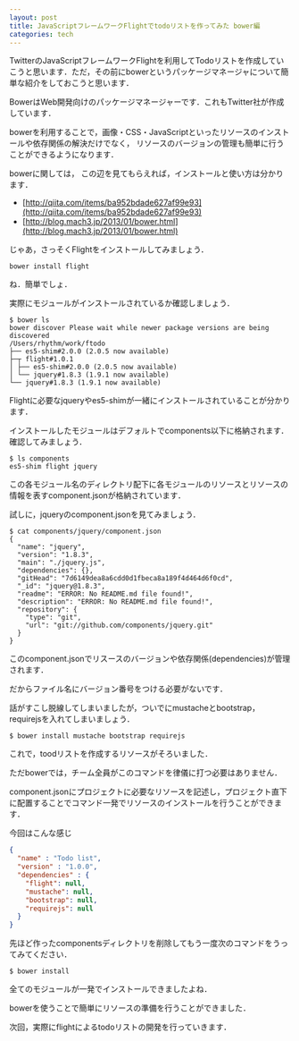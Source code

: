 ```yaml
---
layout: post
title: JavaScriptフレームワークFlightでtodoリストを作ってみた bower編
categories: tech
---
```


TwitterのJavaScriptフレームワークFlightを利用してTodoリストを作成していこうと思います．ただ，その前にbowerというパッケージマネージャについて簡単な紹介をしておこうと思います．

BowerはWeb開発向けのパッケージマネージャーです．これもTwitter社が作成しています．

bowerを利用することで，画像・CSS・JavaScriptといったリソースのインストールや依存関係の解決だけでなく， リソースのバージョンの管理も簡単に行うことができるようになります．

bowerに関しては， この辺を見てもらえれば，インストールと使い方は分かります．

* [http://qiita.com/items/ba952bdade627af99e93](http://qiita.com/items/ba952bdade627af99e93)
* [http://blog.mach3.jp/2013/01/bower.html](http://blog.mach3.jp/2013/01/bower.html)

じゃあ，さっそくFlightをインストールしてみましょう．

```
bower install flight
```

ね．簡単でしょ．

実際にモジュールがインストールされているか確認しましょう．

```
$ bower ls
bower discover Please wait while newer package versions are being discovered
/Users/rhythm/work/ftodo
├── es5-shim#2.0.0 (2.0.5 now available)
├─┬ flight#1.0.1
│ ├── es5-shim#2.0.0 (2.0.5 now available)
│ └── jquery#1.8.3 (1.9.1 now available)
└── jquery#1.8.3 (1.9.1 now available)
```

Flightに必要なjqueryやes5-shimが一緒にインストールされていることが分かります．

インストールしたモジュールはデフォルトでcomponents以下に格納されます．確認してみましょう．

```
$ ls components
es5-shim flight jquery
```

この各モジュール名のディレクトリ配下に各モジュールのリソースとリソースの情報を表すcomponent.jsonが格納されています．

試しに，jqueryのcomponent.jsonを見てみましょう．

```
$ cat components/jquery/component.json
{
  "name": "jquery",
  "version": "1.8.3",
  "main": "./jquery.js",
  "dependencies": {},
  "gitHead": "7d6149dea8a6cdd0d1fbeca8a189f4d464d6f0cd",
  "_id": "jquery@1.8.3",
  "readme": "ERROR: No README.md file found!",
  "description": "ERROR: No README.md file found!",
  "repository": {
    "type": "git",
    "url": "git://github.com/components/jquery.git"
  }
}
```

このcomponent.jsonでリスースのバージョンや依存関係(dependencies)が管理されます．

だからファイル名にバージョン番号をつける必要がないです．

話がすこし脱線してしまいましたが，ついでにmustacheとbootstrap，requirejsを入れてしまいましょう．

```
$ bower install mustache bootstrap requirejs
```

これで，toodリストを作成するリソースがそろいました．

ただbowerでは，チーム全員がこのコマンドを律儀に打つ必要はありません．

component.jsonにプロジェクトに必要なリソースを記述し，プロジェクト直下に配置することでコマンド一発でリソースのインストールを行うことができます．

今回はこんな感じ

```json
{
  "name" : "Todo list",
  "version" : "1.0.0",
  "dependencies" : {
    "flight": null,
    "mustache": null,
    "bootstrap": null,
    "requirejs": null
  }
}
```

先ほど作ったcomponentsディレクトリを削除してもう一度次のコマンドをうってみてください．

```
$ bower install
```

全てのモジュールが一発でインストールできましたよね．

bowerを使うことで簡単にリソースの準備を行うことができました．

次回，実際にflightによるtodoリストの開発を行っていきます．
